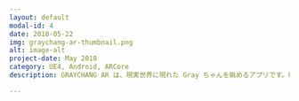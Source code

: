 ```yaml
---
layout: default
modal-id: 4
date: 2018-05-22
img: graychang-ar-thumbnail.png
alt: image-alt
project-date: May 2018
category: UE4, Android, ARCore
description: GRAYCHANG AR は、現実世界に現れた Gray ちゃんを眺めるアプリです。UE4 + ARCore で作成しています。まだ作成途中です。

---
```


